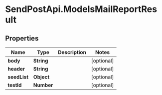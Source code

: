 # SendPostApi.ModelsMailReportResult

## Properties

Name | Type | Description | Notes
------------ | ------------- | ------------- | -------------
**body** | **String** |  | [optional] 
**header** | **String** |  | [optional] 
**seedList** | **Object** |  | [optional] 
**testId** | **Number** |  | [optional] 



